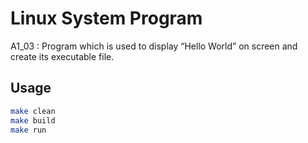 # Linux System Program
A1_03 : Program which is used to display “Hello World” on screen and create its
executable file.

## Usage
```bash
make clean
make build
make run
```

